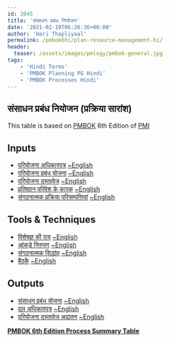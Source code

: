 ```yaml
---
id: 2045   
title: 'संसाधन प्रबंध नियोजन'
date: '2021-02-19T06:26:36+00:00'
author: 'Hari Thapliyaal'
permalink: /pmbok6hi/plan-resource-management-hi/
header:
  teaser: /assets/images/pmlogy/pmbok-general.jpg
tags:
    - 'Hindi Terms'
    - 'PMBOK Planning PG Hindi'
    - 'PMBOK Processes Hindi'
---
```


## संसाधन प्रबंध नियोजन (प्रक्रिया सारांश)

This table is based on [PMBOK](https://www.pmi.org/pmbok-guide-standards) 6th Edition of [PMI](https://www.pmi.org)

## Inputs

- [परियोजना अधिकारपत्र](/pmbok6hi/project-charter-hi) [~English](/pmbok6/Project-Charter)
- [परियोजना प्रबंध योजना](/pmbok6hi/project-management-plan-hi) [~English](/pmbok6/Project-Management-Plan)
- [परियोजना दस्तावेज](/pmbok6hi/project-documents-hi) [~English](/pmbok6/Project-Documents)
- [प्रतिष्ठान परिवेश के कारक](/pmbok6hi/enterprise-environmental-factors-hi) [~English](/pmbok6/Enterprise-Environmental-Factors)
- [संगठनात्मक प्रक्रिया परिसम्पत्तियां](/pmbok6hi/organizational-process-assets-hi) [~English](/pmbok6/Organizational-Process-Assets)

## Tools & Techniques

- [विशेषज्ञ की राय](/pmbok6hi/expert-judgement-hi) [~English](/pmbok6/Expert-Judgement)
- [आंकड़े निरुपण](/pmbok6hi/data-representation-hi) [~English](/pmbok6/Data-Representation)
- [संगठनात्मक सिद्धांत](/pmbok6hi/organizational-theory-hi) [~English](/pmbok6/Organizational-Theory)
- [बैठकें](/pmbok6hi/meetings-hi) [~English](/pmbok6/Meetings)

## Outputs

- [संसाधन प्रबंध योजना](/pmbok6hi/resource-management-plan-hi) [~English](/pmbok6/Resource-Management-Plan)
- [दल अधिकारपत्र](/pmbok6hi/team-charter-hi) [~English](/pmbok6/Team-Charter)
- [परियोजना दस्तावेज अद्यतन](/pmbok6hi/project-documents-updates-hi) [~English](/pmbok6/Project-Documents-Updates)

**[PMBOK 6th Edition Process Summary Table](process-groups-and-processes-in-pmbok6/)**